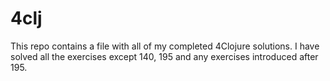 # 4clj

This repo contains a file with all of my completed 4Clojure solutions. I have solved all the exercises except 140, 195 
and any exercises introduced after 195.
